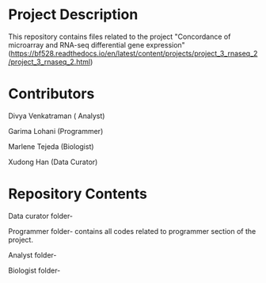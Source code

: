 # Project Description

This repository contains files related to the project "Concordance of microarray and RNA-seq differential gene expression"
(https://bf528.readthedocs.io/en/latest/content/projects/project_3_rnaseq_2/project_3_rnaseq_2.html)


# Contributors

Divya Venkatraman ( Analyst) 

Garima Lohani (Programmer)

Marlene Tejeda (Biologist) 

Xudong Han (Data Curator)


# Repository Contents
Data curator folder-

Programmer folder- contains all codes related to programmer section of the project.

Analyst folder-

Biologist folder-
